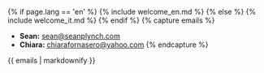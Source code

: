 {% if page.lang == 'en' %}
{% include welcome_en.md %}
{% else %}
{% include welcome_it.md %}
{% endif %}
{% capture emails %}
  * **Sean:** [sean@seanplynch.com](mailto:sean@seanplynch.com)
  * **Chiara:** [chiarafornasero@yahoo.com](mailto:chiarafornasero@yahoo.com)
{% endcapture %}

<div class="info">
{{ emails | markdownify }}
</div>
